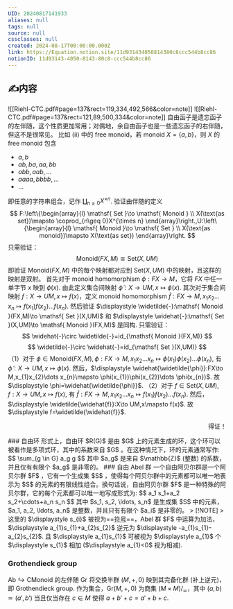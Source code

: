 ```yaml
---
UID: 20240817141933
aliases: null
tags: null
source: null
cssclasses: null
created: 2024-08-17T00:00:00.000Z
link: https://Equation.notion.site/11d931434050814380c8ccc544b8cc86
notionID: 11d93143-4050-8143-80c8-ccc544b8cc86
---
```

## ✍内容
![[Riehl-CTC.pdf#page=137&rect=119,334,492,566&color=note]]
![[Riehl-CTC.pdf#page=137&rect=121,89,500,334&color=note]]
自由函子是遗忘函子的左伴随，这个性质更加常用；对偶地，余自由函子也是一些遗忘函子的右伴随，但这不是很常见。
比如 (ii) 中的 free monoid，若 monoid $X=\{ a,b \}$，则 $X$ 的 free monoid 包含
- $\displaystyle a,b$
- $\displaystyle ab,ba,aa,bb$
- $\displaystyle abb, aab, \dots$
- $\displaystyle aaaa, b b b b, \dots$
- $\displaystyle \dots$

即任意的字符串组合，记作 $\displaystyle \coprod_{n\geq0}X^{\times n}$.
验证由伴随的定义
$$
F:\left\{\begin{array}{l}
\mathsf{ Set }\to \mathsf{ Monoid } \\
X(\text{as set})\mapsto \coprod_{n\geq 0}X^{\times n}
\end{array}\right.,U:\left\{\begin{array}{l}
\mathsf{ Monoid }\to \mathsf{ Set } \\
X(\text{as monoid})\mapsto X(\text{as set})
\end{array}\right.
$$
只需验证：
$$
\mathsf{ Monoid }(FX,M)\cong  \mathsf{ Set }(X,UM)
$$
即验证 $\displaystyle \mathsf{ Monoid }(FX,M)$ 中的每个映射都对应到 $\displaystyle \mathsf{ Set }(X,UM)$ 中的映射，且这样的映射是双射。
首先对于 monoid homomorphism $\displaystyle \phi:FX\to M$，它将 $\displaystyle FX$ 中任一单字节 $\displaystyle x$ 映到 $\displaystyle \phi(x)$. 由此定义集合间映射 $\displaystyle \widetilde{\phi}: X\to UM, x\mapsto \phi(x)$.
其次对于集合间映射 $\displaystyle f:X\to UM,x\mapsto f(x)$，定义 monoid homomorphism $\displaystyle \widehat{f}:FX\to M,x_{1}x_{2}\dots x_{n}\mapsto f(x_{1})f(x_{2})\dots f(x_{n})$.
然后验证 $\displaystyle \widetilde{-}:\mathsf{ Monoid }(FX,M)\to \mathsf{ Set }(X,UM)$ 和 $\displaystyle \widehat{-}:\mathsf{ Set }(X,UM)\to \mathsf{ Monoid }(FX,M)$ 是同构. 只需验证：
$$
\widehat{-}\circ \widetilde{-}=id_{\mathsf{ Monoid }(FX,M)}
$$
$$
\widetilde{-}\circ \widehat{-}=id_{\mathsf{ Set }(X,UM)}
$$
（1）对于 $\displaystyle \phi\in \mathsf{ Monoid }(FX,M),\phi :FX\to M,x_{1}x_{2}\dots x_{n}\mapsto \phi(x_{1})\phi(x_{2})\dots \phi(x_{n})$, 有 $\displaystyle \widetilde{\phi}:X\to UM,x\mapsto \phi(x)$. 然后，$\displaystyle \widehat{\widetilde{\phi}}:FX\to M,x_{1}x_{2}\dots x_{n}\mapsto \phi(x_{1})\phi(x_{2})\dots \phi(x_{n})$. 故 $\displaystyle \phi=\widehat{\widetilde{\phi}}$.
（2）对于 $\displaystyle f\in \mathsf{ Set }(X,UM),f:X\to UM,x\mapsto f(x)$, 有 $\displaystyle \widehat{f}:FX\to M,x_{1}x_{2}\dots x_{n}\mapsto f(x_{1})f(x_{2})\dots f(x_{n})$. 然后，$\displaystyle \widetilde{\widehat{f}}:X\to UM,x\mapsto f(x)$. 故 $\displaystyle f=\widetilde{\widehat{f}}$.
<p align="right">得证！</p>
### 自由环
形式上，自由环 $R(G)$ 是由 $G$ 上的元素生成的环，这个环可以被看作是多项式环，其中的系数来自 $G$ 。在这种情兄下，环的元素通常写作:
$$
\sum_{g \in G} a_g g
$$
其中 $a_g$ 是来自 $\mathbb{Z}$ (整数) 的系数，并且仅有有限个 $a_g$ 是非零的。
### 自由 Abel 群
一个自由阿贝尔群是一个阿贝尔群 $F$ ，它有一个生成集 $S$ ，使得每个阿贝尔群中的元素都可以唯一地表示为 $S$ 的元素的有限线性组合。换句话说，自由阿贝尔群 $F$ 是一种特殊的阿贝尔群，它的每个元素都可以唯一地写成形式为:
$$
a_1 s_1+a_2 s_2+\cdots+a_n s_n
$$
其中 $s_1, s_2, \ldots, s_n$ 是生成集 $S$ 中的元素， $a_1, a_2, \ldots, a_n$ 是整数，并且只有有限个 $a_i$ 是非零的。
> [!NOTE]
> 这里的 $\displaystyle s_{i}$ 被视为==<u>符号</u>==，Abel 群 $F$ 中运算为加法，$\displaystyle a_{1}s_{1}+a_{2}s_{2}$ 逆元为 $\displaystyle -a_{1}s_{1}-a_{2}s_{2}$. 且 $\displaystyle a_{1}s_{1}$ 可被视为 $\displaystyle a_{1}$ 个 $\displaystyle s_{1}$ 相加 ($\displaystyle a_{1}<0$ 视为相减).

### Grothendieck group
$\displaystyle \mathsf{ Ab }\hookrightarrow\mathsf{C\mathsf{ Monoid }}$ 的左伴随 $\displaystyle \mathrm{Gr}$ 将交换半群 $\displaystyle (M,+,0)$ 映到其完备化群 (补上逆元)，即 Grothendieck group.
作为集合，$\displaystyle \mathrm{Gr}(M,+,0)$ 为商集 $\displaystyle (M\times M)/_{\simeq}$，其中 $\displaystyle (a,b)\simeq(a',b')$ 当且仅当存在 $\displaystyle c\in M$ 使得 $\displaystyle a+b'+c=a'+b+c$.



